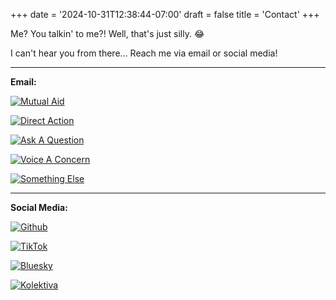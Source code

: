 +++
date = '2024-10-31T12:38:44-07:00'
draft = false
title = 'Contact'
+++

Me? You talkin' to me?! Well, that's just silly. :joy: 

I can't hear you from there... Reach me via email or social media!

---

**Email:** <br />

[![Mutual Aid](https://img.shields.io/badge/Request-Mutual_Aid-green?style=for-the-badge)](mailto:webmaster@dakotaraine.xyz?subject=Mutual%20Aid%20Request)<br />

[![Direct Action](https://img.shields.io/badge/Request-Direct_Action-orange?style=for-the-badge)](mailto:webmaster@dakotaraine.xyz?subject=Direct%20Action%20Request)<br />

[![Ask A Question](https://img.shields.io/badge/Query-Ask_A_Question-purple?style=for-the-badge)](mailto:webmaster@dakotaraine.xyz?subject=Website%20Question)<br />

[![Voice A Concern](https://img.shields.io/badge/Comment-Voice_A_Concern-red?style=for-the-badge)](mailto:webmaster@dakotaraine.xyz?subject=I%20need%20to%20express%20a%20concern...)<br />

[![Something Else](https://img.shields.io/badge/Misc-Something_Else-blue?style=for-the-badge)](mailto:webmaster@dakotaraine.xyz)<br />

---

**Social Media:**<br />

[![Github](https://img.shields.io/badge/Github-%40comradedakota-%23f0f6fc?style=for-the-badge&logo=github)](https://github.com/comradedakota)<br />

[![TikTok](https://img.shields.io/badge/Tiktok-%40d4k0t4.r41n3-%23ff3b5c?style=for-the-badge&logo=tiktok)](https://www.tiktok.com/@d4k0t4.r41n3)<br />

[![Bluesky](https://img.shields.io/badge/Bluesky-%40dakotaraine-%230085ff?style=for-the-badge&logo=bluesky)](https://bsky.app/profile/dakotaraine.bsky.social)<br />

[![Kolektiva](https://img.shields.io/badge/Kolektiva-%40comradedakota-%236364ff?style=for-the-badge&logo=mastodon)](https://kolektiva.social/@comradedakota)<br />
